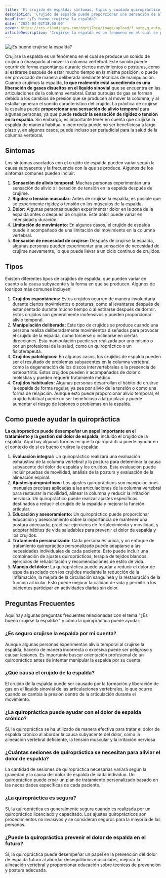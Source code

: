 ```yaml
---
title: 'El crujido de espalda: síntomas, tipos y cuidado quiropráctico'
description: 'Crujido de espalda puede proporcionar una sensación de alivio temporal, pero puede ser perjudicial para la salud de la columna vertebral. Consulta a nuestros Quiroprácticos.'
headline: '¿Es bueno crujirse la espalda?'
date: '2024-04-02T18:00:00'
cover: https://res.cloudinary.com/dqrtj7gca/image/upload/f_auto,q_auto/v1/website/blog/es-bueno-crujirse-la-espalda
articleDescription: 'Crujirse la espalda es un fenómeno en el cual se produce un sonido de crujido o chasquido al mover la columna vertebral. Este sonido puede ocurrir de forma espontánea durante ciertos movimientos o posturas, como al estirarse después de estar mucho tiempo en la misma posición, o puede ser provocado de manera deliberada mediante técnicas de manipulación.'
---
```

![¿Es bueno crujirse la espalda?](https://res.cloudinary.com/dqrtj7gca/image/upload/f_auto,q_auto/v1/website/blog/es-bueno-crujirse-la-espalda)

Crujirse la espalda es un fenómeno en el cual se produce un sonido de crujido o chasquido al mover la columna vertebral. Este sonido puede ocurrir de forma espontánea durante ciertos movimientos o posturas, como al estirarse después de estar mucho tiempo en la misma posición, o puede ser provocado de manera deliberada mediante técnicas de manipulación.
Cuando crujimos la espalda, **lo que realmente está sucediendo es una liberación de gases disueltos en el líquido sinovial** que se encuentra en las articulaciones de la columna vertebral. Estas burbujas de gas se forman debido a los cambios de presión que se producen al mover la columna, y al estallar generan el sonido característico del crujido.
La práctica de crujirse la espalda puede **proporcionar una sensación de alivio temporal** para algunas personas, ya que puede **reducir la sensación de rigidez o tensión en la espalda**. Sin embargo, es importante tener en cuenta que crujirse la espalda de manera habitual o incorrecta puede no ser beneficiosa a largo plazo y, en algunos casos, puede incluso ser perjudicial para la salud de la columna vertebral.
## Sintomas
Los síntomas asociados con el crujido de espalda pueden variar según la causa subyacente y la frecuencia con la que se produce. Algunos de los síntomas comunes pueden incluir:
1) **Sensación de alivio temporal:** Muchas personas experimentan una sensación de alivio o liberación de tensión en la espalda después de crujirse.
2) **Rigidez o tensión muscular:** Antes de crujirse la espalda, es posible que se experimente rigidez o tensión en los músculos de la espalda.
3) **Dolor:** Algunas personas pueden experimentar dolor en la zona de la espalda antes o después de crujirse. Este dolor puede variar en intensidad y duración.
4) **Limitación de movimiento:** En algunos casos, el crujido de espalda puede ir acompañado de una limitación del movimiento en la columna vertebral.
5) **Sensación de necesidad de crujirse:** Después de crujirse la espalda, algunas personas pueden experimentar una sensación de necesidad de crujirse nuevamente, lo que puede llevar a un ciclo continuo de crujidos.

## Tipos
Existen diferentes tipos de crujidos de espalda, que pueden variar en cuanto a la causa subyacente y la forma en que se producen. Algunos de los tipos más comunes incluyen:
1) **Crujidos espontáneos:** Estos crujidos ocurren de manera involuntaria durante ciertos movimientos o posturas, como al levantarse después de estar sentado durante mucho tiempo o al estirarse después de dormir. Estos crujidos son generalmente inofensivos y pueden proporcionar alivio temporal.
2) **Manipulación deliberada:** Este tipo de crujidos se produce cuando una persona realiza deliberadamente movimientos diseñados para provocar el crujido de la espalda, como torcerse o inclinarse en ciertas direcciones. Esta manipulación puede ser realizada por uno mismo o por un profesional de la salud, como un quiropráctico o un fisioterapeuta.
3) **Crujidos patológicos:** En algunos casos, los crujidos de espalda pueden ser el resultado de problemas subyacentes en la columna vertebral, como la degeneración de los discos intervertebrales o la presencia de osteoartritis. Estos crujidos pueden ir acompañados de dolor o molestias y pueden requerir tratamiento médico.
4) **Crujidos habituales:** Algunas personas desarrollan el hábito de crujirse la espalda de forma regular, ya sea por alivio de la tensión o como una forma de relajación. Aunque esto puede proporcionar alivio temporal, el crujido habitual puede no ser beneficioso a largo plazo y puede aumentar el riesgo de lesiones o problemas en la espalda.
## Como puede ayudar la quiropráctica
**La quiropráctica puede desempeñar un papel importante en el tratamiento y la gestión del dolor de espalda**, incluido el crujido de la espalda. Aquí hay algunas formas en que la quiropráctica puede ayudar en el contexto de si es bueno crujirse la espalda:
1) **Evaluación integral:** Un quiropráctico realizará una evaluación exhaustiva de la columna vertebral y la postura para determinar la causa subyacente del dolor de espalda y los crujidos. Esta evaluación puede incluir pruebas de movilidad, análisis de la postura y evaluación de la alineación espinal.
2) **Ajustes quiroprácticos:** Los ajustes quiroprácticos son manipulaciones manuales precisas aplicadas a las articulaciones de la columna vertebral para restaurar la movilidad, alinear la columna y reducir la irritación nerviosa. Un quiropráctico puede realizar ajustes específicos destinados a reducir el crujido de la espalda y mejorar la función articular.
3) **Educación y asesoramiento:** Un quiropráctico puede proporcionar educación y asesoramiento sobre la importancia de mantener una postura adecuada, practicar ejercicios de fortalecimiento y movilidad, y adoptar hábitos de vida saludables para prevenir el dolor de espalda y los crujidos.
4) **Tratamiento personalizado:** Cada persona es única, y un enfoque de tratamiento quiropráctico personalizado puede adaptarse a las necesidades individuales de cada paciente. Esto puede incluir una combinación de ajustes quiroprácticos, terapia de tejidos blandos, ejercicios de rehabilitación y recomendaciones de estilo de vida.
5) **Manejo del dolor:** La quiropráctica puede ayudar a reducir el dolor de espalda asociado con los crujidos mediante la reducción de la inflamación, la mejora de la circulación sanguínea y la restauración de la función articular. Esto puede mejorar la calidad de vida y permitir a los pacientes participar en actividades diarias sin dolor.
## Preguntas Frecuentes
Aquí hay algunas preguntas frecuentes relacionadas con el tema "¿Es bueno crujirse la espalda?" y cómo la quiropráctica puede ayudar:
### ¿Es seguro crujirse la espalda por mi cuenta?
Aunque algunas personas experimentan alivio temporal al crujirse la espalda, hacerlo de manera incorrecta o excesiva puede ser peligroso y causar lesiones. Es importante buscar orientación profesional de un quiropráctico antes de intentar manipular la espalda por su cuenta.
### ¿Qué causa el crujido de la espalda?
El crujido de la espalda puede ser causado por la formación y liberación de gas en el líquido sinovial de las articulaciones vertebrales, lo que ocurre cuando se cambia la presión dentro de la articulación durante el movimiento.
### ¿La quiropráctica puede ayudar con el dolor de espalda crónico?
Sí, la quiropráctica se ha utilizado de manera efectiva para tratar el dolor de espalda crónico al abordar la causa subyacente del dolor, como la alineación vertebral deficiente, la tensión muscular y la irritación nerviosa.
### ¿Cuántas sesiones de quiropráctica se necesitan para aliviar el dolor de espalda?
La cantidad de sesiones de quiropráctica necesarias variará según la gravedad y la causa del dolor de espalda de cada individuo. Un quiropráctico puede crear un plan de tratamiento personalizado basado en las necesidades específicas de cada paciente.
### ¿La quiropráctica es segura?
Sí, la quiropráctica es generalmente segura cuando es realizada por un quiropráctico licenciado y capacitado. Los ajustes quiroprácticos son procedimientos no invasivos y se consideran seguros para la mayoría de las personas.
### ¿Puede la quiropráctica prevenir el dolor de espalda en el futuro?
Sí, la quiropráctica puede desempeñar un papel en la prevención del dolor de espalda futuro al abordar desequilibrios musculares, mejorar la alineación vertebral y proporcionar educación sobre técnicas de prevención y postura adecuada.
